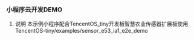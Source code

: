 ### 小程序云开发DEMO
1. 说明
本示例小程序配合TencentOS_tiny开发板智慧农业传感器扩展板使用
TencentOS-tiny/examples/sensor_e53_ia1_e2e_demo
